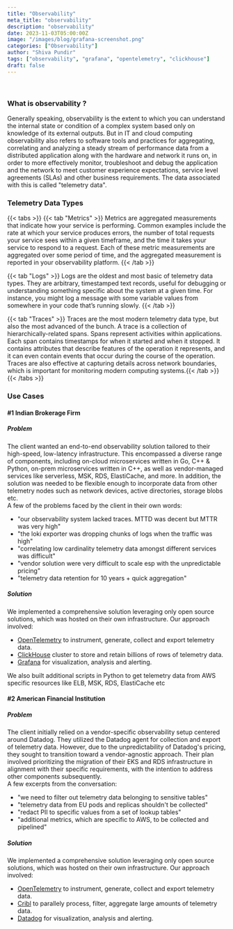 ```yaml
---
title: "Observability"
meta_title: "observability"
description: "observability"
date: 2023-11-03T05:00:00Z
image: "/images/blog/grafana-screenshot.png"
categories: ["Observability"]
author: "Shiva Pundir"
tags: ["observability", "grafana", "opentelemetry", "clickhouse"]
draft: false
---
```


<br>

### What is observability ?
Generally speaking, observability is the extent to which you can understand the internal state or condition of a complex system based only on knowledge of its external outputs. But in IT and cloud computing observability also refers to software tools and practices for aggregating, correlating and analyzing a steady stream of performance data from a distributed application along with the hardware and network it runs on, in order to more effectively monitor, troubleshoot and debug the application and the network to meet customer experience expectations, service level agreements (SLAs) and other business requirements. The data associated with this is called "telemetry data".

### Telemetry Data Types

{{< tabs >}}
{{< tab "Metrics" >}}
Metrics are aggregated measurements that indicate how your service is performing. Common examples include the rate at which your service produces errors, the number of total requests your service sees within a given timeframe, and the time it takes your service to respond to a request. Each of these metric measurements are aggregated over some period of time, and the aggregated measurement is reported in your observability platform.
{{< /tab >}}

{{< tab "Logs" >}}
Logs are the oldest and most basic of telemetry data types. They are arbitrary, timestamped text records, useful for debugging or understanding something specific about the system at a given time. For instance, you might log a message with some variable values from somewhere in your code that’s running slowly.
{{< /tab >}}

{{< tab "Traces" >}}
Traces are the most modern telemetry data type, but also the most advanced of the bunch. A trace is a collection of hierarchically-related spans. Spans represent activities within applications. Each span contains timestamps for when it started and when it stopped. It contains attributes that describe features of the operation it represents, and it can even contain events that occur during the course of the operation. Traces are also effective at capturing details across network boundaries, which is important for monitoring modern computing systems.{{< /tab >}}
{{< /tabs >}}

### Use Cases

#### \#1 Indian Brokerage Firm
##### Problem
The client wanted an end-to-end observability solution tailored to their high-speed, low-latency infrastructure. This encompassed a diverse range of components, including on-cloud microservices written in Go, C++ & Python, on-prem microservices written in C++, as well as vendor-managed services like serverless, MSK, RDS, ElastiCache, and more. In addition, the solution was needed to be flexible enough to incorporate data from other telemetry nodes such as network devices, active directories, storage blobs etc.  
A few of the problems faced by the client in their own words:
- "our observability system lacked traces. MTTD was decent but MTTR was very high"    
- "the loki exporter was dropping chunks of logs when the traffic was high"  
- "correlating low cardinality telemetry data amongst different services was difficult"  
- "vendor solution were very difficult to scale esp with the unpredictable pricing"    
- "telemetry data retention for 10 years + quick aggregation"  
##### Solution
We implemented a comprehensive solution leveraging only open source solutions, which was hosted on their own infrastructure. Our approach involved:
- [OpenTelemetry](https://opentelemetry.io/) to instrument, generate, collect and export telemetry data.
- [ClickHouse](https://clickhouse.com/) cluster to store and retain billions of rows of telemetry data.
- [Grafana](https://grafana.com/) for visualization, analysis and alerting.

We also built additional scripts in Python to get telemetry data from AWS specific resources like ELB, MSK, RDS, ElastiCache etc
<br>

#### \#2 American Financial Institution
##### Problem
The client initially relied on a vendor-specific observability setup centered around Datadog. They utilized the Datadog agent for collection and export of telemetry data. However, due to the unpredictability of Datadog's pricing, they sought to transition toward a vendor-agnostic approach. Their plan involved prioritizing the migration of their EKS and RDS infrastructure in alignment with their specific requirements, with the intention to address other components subsequently.  
A few excerpts from the conversation:
- "we need to filter out telemetry data belonging to sensitive tables"    
- "telemetry data from EU pods and replicas shouldn't be collected"
- "redact PII to specific values from a set of lookup tables"
- "additional metrics, which are specific to AWS, to be collected and pipelined"   
##### Solution
We implemented a comprehensive solution leveraging only open source solutions, which was hosted on their own infrastructure. Our approach involved:
- [OpenTelemetry](https://opentelemetry.io/) to instrument, generate, collect and export telemetry data.
- [Cribl](https://cribl.io/) to parallely process, filter, aggregate large amounts of telemetry data.
- [Datadog](https://www.datadoghq.com/) for visualization, analysis and alerting.  
